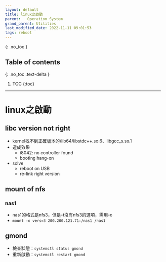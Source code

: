 ```yaml
---
layout: default
title: linux之啟動
parent:   Operation System
grand_parent: Utilities
last_modified_date: 2022-11-11 09:01:53
tags: reboot
---
```


{: .no_toc }

## Table of contents
{: .no_toc .text-delta }

1. TOC 
{:toc}

---

# linux之啟動

## libc version not right

- kernel找不到正確版本的/lib64/libstdc++.so.6、libgcc_s.so.1
- 造成效果
  - i8042: no controller found 
  -  booting hang-on
- solve
  - reboot on USB
  - re-link right version

## mount of nfs

### nas1

- nas1的格式是nfs3，但是-t沒有nfs3的選項，需用-o
- `mount -o vers=3 200.200.121.71:/nas1 /nas1`

## gmond

- 檢查狀態：`systemctl status gmond`
- 重新啟動：`systemctl restart gmond`

